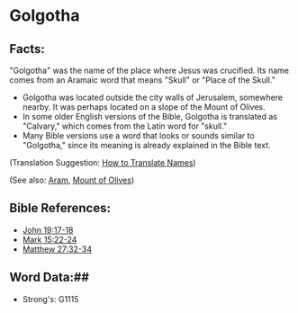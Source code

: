 # Golgotha #

## Facts: ##

 "Golgotha" was the name of the place where Jesus was crucified. Its name comes from an Aramaic word that means "Skull" or "Place of the Skull."

* Golgotha was located outside the city walls of Jerusalem, somewhere nearby. It was perhaps located on a slope of the Mount of Olives.
* In some older English versions of the Bible, Golgotha is translated as "Calvary," which comes from the Latin word for "skull." 
* Many Bible versions use a word that looks or sounds similar to "Golgotha," since its meaning is already explained in the Bible text. 

(Translation Suggestion: [How to Translate Names](rc://en/ta/man/translate/translate-names))

(See also: [Aram](aram.md), [Mount of Olives](mountofolives.md))

## Bible References: ##

* [John 19:17-18](rc://en/tn/help/jhn/19/17)
* [Mark 15:22-24](rc://en/tn/help/mrk/15/22)
* [Matthew 27:32-34](rc://en/tn/help/mat/27/32)

## Word Data:##

* Strong's: G1115
